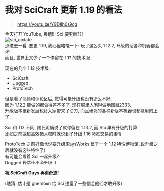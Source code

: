 # 我对 SciCraft 更新 1.19 的看法
> https://youtu.be/Y9DIIh0s9cg

今天打开 YouTube, 卧槽!!! Sci 要更新??!<br>
![sci_update](images/sci_update.jpg)<br>
点进去一看, 要更 1.19, 我心里咯噔一下: 玩了这么久 1.12.2, 升级的话各种机器都会坏!<br>
而且, 世界上又少了一个停留在 1.12 的技术服<br>

现在的几个 1.12 技术服:
- SciCraft
- Dugged
- ProtoTech

但是看了视频和评论区后, 觉得可能升级也没有那么不好,<br>
因为 1.12.2 能做的都做得差不多了, 现在服里人闲得做地图画2333,<br>
升级版本重新发展也给大家带来了动力, 而且研究的各种新版本机器也都能用的上了.<br>

Sci 和 TIS 不同, 踢死明确说了就停留在 1.13.2, 而 Sci 早有升级的打算<br>
比如之前做超高效猪人塔时就说到了升级 1.16 猪灵交易的事情<br>

ProtoTech 之前好像也说要升级(RaysWorks 做了一个 1.12 特性博物馆, 说升级之后就没有这些特性了)<br>
有可能会跟着 Sci 一起升级?<br>
Dugged 我估计不会升级 :)<br>


**祝 SciCraft Guys 再创奇迹!**

(瞎猜: 估计是 gnembon 给 Sci 透露了一些信息他们才敢升级)
